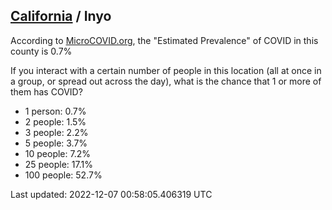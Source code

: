 
## [California](/united-states/california) / Inyo

According to [MicroCOVID.org](http://microcovid.org),
the "Estimated Prevalence" of COVID in this county is 0.7%

If you interact with a certain number of people in this location
(all at once in a group, or spread out across the day), what is the chance that
1 or more of them has COVID?

- 1 person: 0.7%
- 2 people: 1.5%
- 3 people: 2.2%
- 5 people: 3.7%
- 10 people: 7.2%
- 25 people: 17.1%
- 100 people: 52.7%

Last updated: 2022-12-07 00:58:05.406319 UTC
